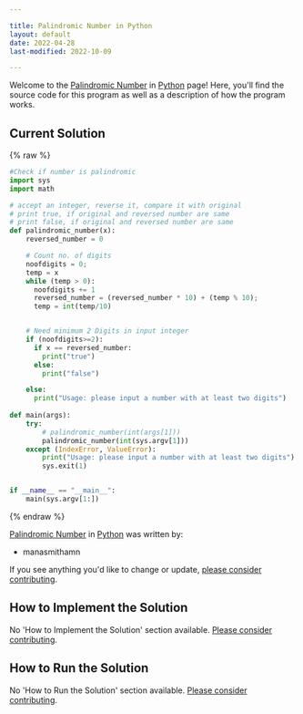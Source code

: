 ```yaml
---

title: Palindromic Number in Python
layout: default
date: 2022-04-28
last-modified: 2022-10-09

---
```


Welcome to the [Palindromic Number](https://sampleprograms.io/projects/palindromic-number) in [Python](https://sampleprograms.io/languages/python) page! Here, you'll find the source code for this program as well as a description of how the program works.

## Current Solution

{% raw %}

```python
#Check if number is palindromic
import sys
import math

# accept an integer, reverse it, compare it with original
# print true, if original and reversed number are same
# print false, if original and reversed number are same
def palindromic_number(x):
    reversed_number = 0

    # Count no. of digits
    noofdigits = 0;
    temp = x
    while (temp > 0):
      noofdigits += 1
      reversed_number = (reversed_number * 10) + (temp % 10);
      temp = int(temp/10)


    # Need minimum 2 Digits in input integer
    if (noofdigits>=2):
      if x == reversed_number:
        print("true")
      else:
        print("false")

    else:
      print("Usage: please input a number with at least two digits")
    
def main(args):
    try:
        # palindromic_number(int(args[1]))
        palindromic_number(int(sys.argv[1]))
    except (IndexError, ValueError):
        print("Usage: please input a number with at least two digits")
        sys.exit(1)


if __name__ == "__main__":
    main(sys.argv[1:])
```

{% endraw %}

[Palindromic Number](https://sampleprograms.io/projects/palindromic-number) in [Python](https://sampleprograms.io/languages/python) was written by:

- manasmithamn

If you see anything you'd like to change or update, [please consider contributing](https://github.com/TheRenegadeCoder/sample-programs).

## How to Implement the Solution

No 'How to Implement the Solution' section available. [Please consider contributing](https://github.com/TheRenegadeCoder/sample-programs-website).

## How to Run the Solution

No 'How to Run the Solution' section available. [Please consider contributing](https://github.com/TheRenegadeCoder/sample-programs-website).